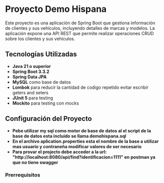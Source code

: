 # Proyecto Demo Hispana

Este proyecto es una aplicación de Spring Boot que gestiona información de clientes y sus vehículos, incluyendo detalles de marcas y modelos. La aplicación expone una API REST que permite realizar operaciones CRUD sobre los clientes y sus vehículos.

## Tecnologías Utilizadas

- **Java 21 o superior**
- **Spring Boot 3.3.2**
- **Spring Data JPA**
- **MySQL** como base de datos
- **Lombok** para reducir la cantidad de codigo repetido evitar escribir geters and seters
- **JUnit 5** para testing
- **Mockito** para testing con mocks

## Configuración del Proyecto
- **Pebe utilizar my sql como motor de base de datos al el script de la base de datos esta incluido se llama demohispana.sql**
- **En el archivo aplication.properties esta el nombre de la base a utilizar mas usuario y contraneña modificar valores de ser necesario**
- **Para provar el projecto debe acceder a la url: "http://localhost:8080/api/find?identificacion=1111" en postman ya que no tiene swagger**

### Prerrequisitos